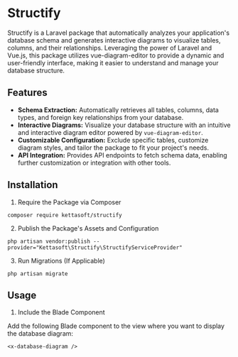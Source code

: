 # Structify
Structify is a Laravel package that automatically analyzes your application's database schema and generates interactive diagrams to visualize tables, columns, and their relationships. Leveraging the power of Laravel and Vue.js, this package utilizes vue-diagram-editor to provide a dynamic and user-friendly interface, making it easier to understand and manage your database structure.

## Features
- **Schema Extraction:** Automatically retrieves all tables, columns, data types, and foreign key relationships from your database.
- **Interactive Diagrams:** Visualize your database structure with an intuitive and interactive diagram editor powered by `vue-diagram-editor`.
- **Customizable Configuration:** Exclude specific tables, customize diagram styles, and tailor the package to fit your project's needs.
- **API Integration:** Provides API endpoints to fetch schema data, enabling further customization or integration with other tools.

## Installation
1. Require the Package via Composer

```dash
composer require kettasoft/structify
```

2. Publish the Package's Assets and Configuration

```dash
php artisan vendor:publish --provider="Kettasoft\Structify\StructifyServiceProvider"
```

3. Run Migrations (If Applicable)

```dash
php artisan migrate
```

## Usage
1. Include the Blade Component

Add the following Blade component to the view where you want to display the database diagram:
```blade
<x-database-diagram />
```
